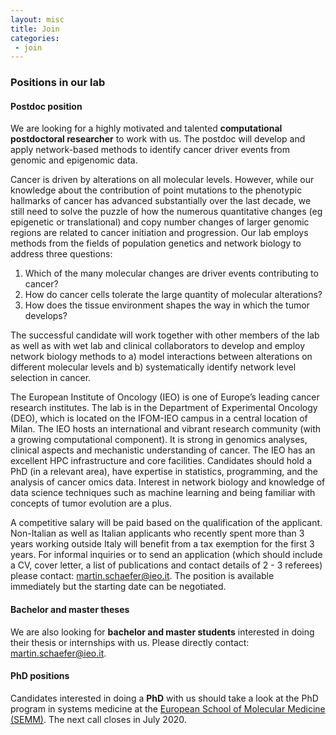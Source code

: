 ```yaml
---
layout: misc
title: Join
categories:
 - join
---
```

### Positions in our lab

#### Postdoc position

We are looking for a highly motivated and talented **computational postdoctoral researcher** to work with us. The postdoc will develop and apply network-based methods to identify cancer driver events from genomic and epigenomic data.

Cancer is driven by alterations on all molecular levels. However, while our knowledge about the contribution of point mutations to the phenotypic hallmarks of cancer has advanced substantially over the last decade, we still need to solve the puzzle of how the numerous quantitative changes (eg epigenetic or translational) and copy number changes of larger genomic regions are related to cancer initiation and progression. Our lab employs methods from the fields of population genetics and network biology to address three questions:

1. Which of the many molecular changes are driver events contributing to cancer?
2. How do cancer cells tolerate the large quantity of molecular alterations?
3. How does the tissue environment shapes the way in which the tumor develops?

The successful candidate will work together with other members of the lab as well as with wet lab and clinical collaborators to develop and employ network biology methods to a) model interactions between alterations on different molecular levels and b) systematically identify network level selection in cancer.

The European Institute of Oncology (IEO) is one of Europe’s leading cancer research institutes. The lab is in the Department of Experimental Oncology (DEO), which is located on the IFOM-IEO campus in a central location of Milan. The IEO hosts an international and vibrant research community (with a growing computational component). It is strong in genomics analyses, clinical aspects and mechanistic understanding of cancer. The IEO has an excellent HPC infrastructure and core facilities.
Candidates should hold a PhD (in a relevant area), have expertise in statistics, programming, and the analysis of cancer omics data. Interest in network biology and knowledge of data science techniques such as machine learning and being familiar with concepts of tumor evolution are a plus. 

A competitive salary will be paid based on the qualification of the applicant. Non-Italian as well as Italian applicants who recently spent more than 3 years working outside Italy will benefit from a tax exemption for the first 3 years.
For informal inquiries or to send an application (which should include a CV, cover letter, a list of publications and contact details of 2 - 3 referees) please contact: martin.schaefer@ieo.it. The position is available immediately but the starting date can be negotiated.

#### Bachelor and master theses

We are also looking for **bachelor and master students** interested in doing their thesis or internships with us. Please directly contact: martin.schaefer@ieo.it.

#### PhD positions

Candidates interested in doing a **PhD** with us should take a look at the PhD program in systems medicine at the [European School of Molecular Medicine (SEMM)](http://www.semm.it/education/prospective-students/phd-program-systems-medicine). The next call closes in July 2020.
